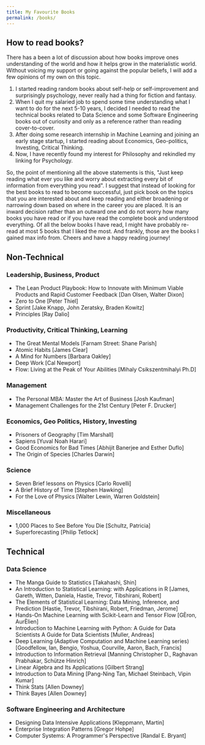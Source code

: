 ```yaml
---
title: My Favourite Books
permalink: /books/
---
```


## How to read books?
There has a been a lot of discussion about how books improve ones understanding of the world and how it helps grow in the materialistic world. Without voicing my support or going against the popular beliefs, I will add a few opinions of my own on this topic.

1. I started reading random books about self-help or self-improvement and surprisingly psychology, never really had a thing for fiction and fantasy.
2. When I quit my salaried job to spend some time understanding what I want to do for the next 5-10 years, I decided I needed to read the technical books related to Data Science and some Software Engineering books out of curiosity and only as a reference rather than reading cover-to-cover.
3. After doing some research internship in Machine Learning and joining an early stage startup, I started reading about Economics, Geo-politics, Investing, Critical Thinking.
4. Now, I have recently found my interest for Philosophy and rekindled my linking for Psychology.

So, the point of mentioning all the above statements is this, "Just keep reading what ever you like and worry about extracting every bit of information from everything you read". I suggest that instead of looking for the best books to read to become successful, just pick book on the topics that you are interested about and keep reading and either broadening or narrowing down based on where in the career you are placed. It is an inward decision rather than an outward one and do not worry how many books you have read or if you have read the complete book and understood everything. Of all the below books I have read, I might have probably re-read at most 5 books that I liked the most. And frankly, those are the books I gained max info from. Cheers and have a happy reading journey!

## Non-Technical

### Leadership, Business, Product
- The Lean Product Playbook: How to Innovate with Minimum Viable Products and Rapid Customer Feedback
	[Dan Olsen, Walter Dixon]
- Zero to One
	[Peter Thiel]
- Sprint
	[Jake Knapp, John Zeratsky, Braden Kowitz]
- Principles
	[Ray Dalio]

### Productivity, Critical Thinking, Learning
- The Great Mental Models
	[Farnam Street: Shane Parish]
- Atomic Habits
	[James Clear]
- A Mind for Numbers
	[Barbara Oakley]
- Deep Work
	[Cal Newport]
- Flow: Living at the Peak of Your Abilities
	[Mihaly Csikszentmihalyi Ph.D]

### Management
- The Personal MBA: Master the Art of Business
	[Josh Kaufman]
- Management Challenges for the 21st Century
	[Peter F. Drucker]

### Economics, Geo Politics, History, Investing
- Prisoners of Geography
	[Tim Marshall]
- Sapiens
	[Yuval Noah Harari]
- Good Economics for Bad Times
        [Abhijit Banerjee and Esther Duflo]
- The Origin of Species
        [Charles Darwin]

### Science
- Seven Brief lessons on Physics
        [Carlo Rovelli]
- A Brief History of Time
        [Stephen Hawking]
- For the Love of Physics
	[Walter Lewin, Warren Goldstein]

### Miscellaneous
- 1,000 Places to See Before You Die
	[Schultz, Patricia]
- Superforecasting
        [Philip Tetlock]

## Technical

### Data Science
- The Manga Guide to Statistics
	[Takahashi, Shin]
- An Introduction to Statistical Learning: with Applications in R
	[James, Gareth, Witten, Daniela, Hastie, Trevor, Tibshirani, Robert]
- The Elements of Statistical Learning: Data Mining, Inference, and Prediction
	[Hastie, Trevor, Tibshirani, Robert, Friedman, Jerome]
- Hands-On Machine Learning with Scikit-Learn and Tensor Flow
	[GÈron, AurÈlien]
- Introduction to Machine Learning with Python: A Guide for Data Scientists A Guide for Data Scientists
	[Muller, Andreas]
- Deep Learning (Adaptive Computation and Machine Learning series)
	[Goodfellow, Ian, Bengio, Yoshua, Courville, Aaron, Bach, Francis]
- Introduction to Information Retrieval
	[Manning Christopher D., Raghavan Prabhakar, Schütze Hinrich]
- Linear Algebra and Its Applications
	[Gilbert Strang]
- Introduction to Data Mining
	[Pang-Ning Tan, Michael Steinbach, Vipin Kumar]
- Think Stats
	[Allen Downey]
- Think Bayes
	[Allen Downey]

### Software Engineering and Architecture
- Designing Data Intensive Applications
	[Kleppmann, Martin]
- Enterprise Integration Patterns
	[Gregor Hohpe]
- Computer Systems: A Programmer's Perspective
	[Randal E. Bryant]
